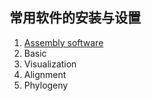 ## 常用软件的安装与设置

1. [Assembly software](assembly.md)
2. Basic
3. Visualization
4. Alignment
5. Phylogeny
